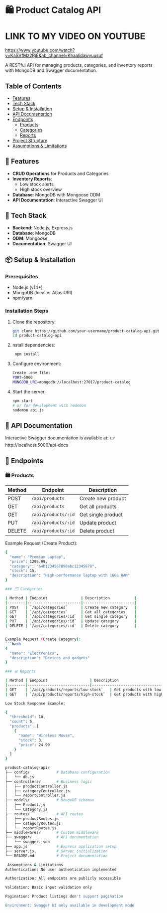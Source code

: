 # 🛍️ Product Catalog API

# LINK TO MY VIDEO ON YOUTUBE
https://www.youtube.com/watch?v=KaSVfMz2RjE&ab_channel=Khaalidawyuusuf

A RESTful API for managing products, categories, and inventory reports with MongoDB and Swagger documentation.



## Table of Contents
- [Features](#-features)
- [Tech Stack](#-tech-stack)
- [Setup & Installation](#-setup--installation)
- [API Documentation](#-api-documentation)
- [Endpoints](#-endpoints)
  - [Products](#-products)
  - [Categories](#-categories)
  - [Reports](#-reports)
- [Project Structure](#-project-structure)
- [Assumptions & Limitations](#-assumptions--limitations)

## 🚀 Features

- **CRUD Operations** for Products and Categories
- **Inventory Reports**:
  - Low stock alerts
  - High stock overview
- **Database**: MongoDB with Mongoose ODM
- **API Documentation**: Interactive Swagger UI

## 🧰 Tech Stack

- **Backend**: Node.js, Express.js
- **Database**: MongoDB
- **ODM**: Mongoose
- **Documentation**: Swagger UI

## 📦 Setup & Installation

### Prerequisites
- Node.js (v14+)
- MongoDB (local or Atlas URI)
- npm/yarn

### Installation Steps
1. Clone the repository:
   ```bash
   git clone https://github.com/your-username/product-catalog-api.git
   cd product-catalog-api

2. nstall dependencies:
   ```bash
    npm install

3. Configure environment:
    ``` bash
    Create .env file:
    PORT=5000
    MONGODB_URI=mongodb://localhost:27017/product-catalog

4. Start the server:
    ```bash
    npm start
    # or for development with nodemon
    nodemon api.js


## 📘 API Documentation
Interactive Swagger documentation is available at:
👉 http://localhost:5000/api-docs

## 📌 Endpoints

### 🛍️ Products

| Method | Endpoint             | Description         |
|--------|----------------------|---------------------|
| POST   | `/api/products`      | Create new product  |
| GET    | `/api/products`      | Get all products    |
| GET    | `/api/products/:id`  | Get single product  |
| PUT    | `/api/products/:id`  | Update product      |
| DELETE | `/api/products/:id`  | Delete product      |

Example Request (Create Product):
```bash
{
  "name": "Premium Laptop",
  "price": 1299.99,
  "category": "64b1234567890abc12345678",
  "stock": 15,
  "description": "High-performance laptop with 16GB RAM"
}

### 🗂️ Categories

| Method | Endpoint               | Description           |
|--------|------------------------|-----------------------|
| POST   | `/api/categories`      | Create new category   |
| GET    | `/api/categories`      | Get all categories    |
| GET    | `/api/categories/:id`  | Get single category   |
| PUT    | `/api/categories/:id`  | Update category       |
| DELETE | `/api/categories/:id`  | Delete category       |


Example Request (Create Category):
```bash 
{
  "name": "Electronics",
  "description": "Devices and gadgets"
}

### 📊 Reports

| Method | Endpoint                   | Description                      |
|--------|----------------------------|----------------------------------|
| GET    | `/api/products/reports/low-stock`   | Get products with low inventory  |
| GET    | `/api/products/reports/high-stock`  | Get products with high inventory |

Low Stock Response Example:

{
  "threshold": 10,
  "count": 5,
  "products": [
    {
      "name": "Wireless Mouse",
      "stock": 3,
      "price": 24.99
    }
  ]
}

product-catalog-api/
├── config/            # Database configuration
│   └── db.js
├── controllers/       # Business logic
│   ├── productController.js
│   ├── categoryController.js
│   └── reportController.js
├── models/            # MongoDB schemas
│   ├── Product.js
│   └── Category.js
├── routes/            # API routes
│   ├── productRoutes.js
│   ├── categoryRoutes.js
│   └── reportRoutes.js
├── middlewares/       # Custom middleware
├── swagger/           # API documentation
│   └── swagger.json
├── app.js             # Express application setup
├── server.js          # Server initialization
└── README.md          # Project documentation

 Assumptions & Limitations
Authentication: No user authentication implemented

Authorization: All endpoints are publicly accessible

Validation: Basic input validation only

Pagination: Product listings don't support pagination

Environment: Swagger UI only available in development mode